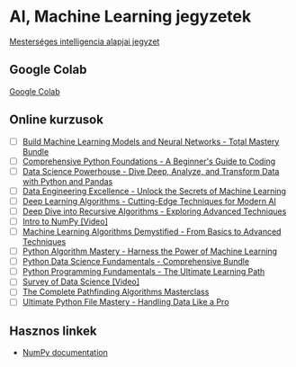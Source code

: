 # AI, Machine Learning jegyzetek

[Mesterséges intelligencia alapjai jegyzet](Mesterseges_intelligencia_alapjai-ME/readme.md)

## Google Colab

[Google Colab](https://colab.research.google.com/)

## Online kurzusok

- [ ] [Build Machine Learning Models and Neural Networks - Total Mastery Bundle](https://training.mammothinteractive.com/courses/enrolled/2419867)
- [ ] [Comprehensive Python Foundations - A Beginner's Guide to Coding](https://training.mammothinteractive.com/courses/enrolled/2648952)
- [ ] [Data Science Powerhouse - Dive Deep, Analyze, and Transform Data with Python and Pandas](https://training.mammothinteractive.com/courses/enrolled/2612551)
- [ ] [Data Engineering Excellence - Unlock the Secrets of Machine Learning](https://training.mammothinteractive.com/courses/enrolled/2611506)
- [ ] [Deep Learning Algorithms - Cutting-Edge Techniques for Modern AI](https://training.mammothinteractive.com/courses/enrolled/2569759)
- [ ] [Deep Dive into Recursive Algorithms - Exploring Advanced Techniques](https://training.mammothinteractive.com/courses/enrolled/2567328)
- [ ] [Intro to NumPy [Video]](https://subscription.packtpub.com/video/data/9781836208631/p1/video1_1/overview)
- [ ] [Machine Learning Algorithms Demystified - From Basics to Advanced Techniques](https://training.mammothinteractive.com/courses/enrolled/2569760)
- [ ] [Python Algorithm Mastery - Harness the Power of Machine Learning](https://training.mammothinteractive.com/courses/enrolled/2611499)
- [ ] [Python Data Science Fundamentals - Comprehensive Bundle](https://training.mammothinteractive.com/courses/enrolled/2419257)
- [ ] [Python Programming Fundamentals - The Ultimate Learning Path](https://training.mammothinteractive.com/courses/enrolled/2418912)
- [ ] [Survey of Data Science [Video]](https://subscription.packtpub.com/video/data/9781836201892/p1/video1_1/overview)
- [ ] [The Complete Pathfinding Algorithms Masterclass](https://training.mammothinteractive.com/courses/enrolled/2562766)
- [ ] [Ultimate Python File Mastery - Handling Data Like a Pro](https://training.mammothinteractive.com/courses/enrolled/2633196)

## Hasznos linkek

* [NumPy documentation](https://numpy.org/doc/stable/)